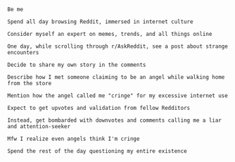     Be me

    Spend all day browsing Reddit, immersed in internet culture

    Consider myself an expert on memes, trends, and all things online

    One day, while scrolling through r/AskReddit, see a post about strange encounters

    Decide to share my own story in the comments

    Describe how I met someone claiming to be an angel while walking home from the store

    Mention how the angel called me "cringe" for my excessive internet use

    Expect to get upvotes and validation from fellow Redditors

    Instead, get bombarded with downvotes and comments calling me a liar and attention-seeker

    Mfw I realize even angels think I'm cringe

    Spend the rest of the day questioning my entire existence
